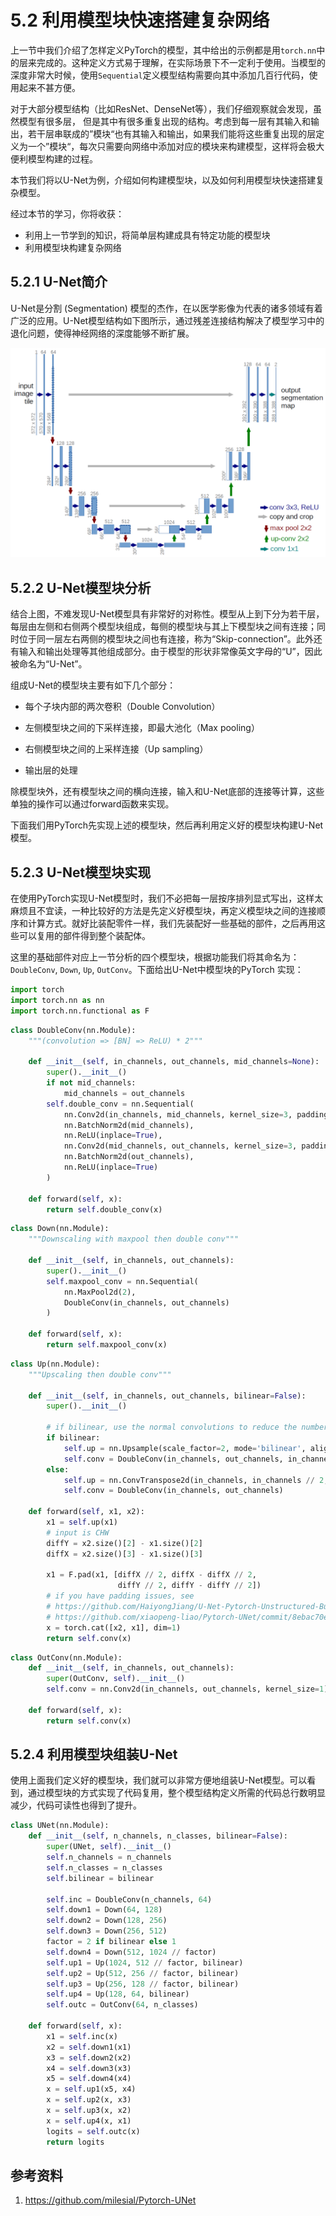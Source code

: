 # 5.2 利用模型块快速搭建复杂网络

上一节中我们介绍了怎样定义PyTorch的模型，其中给出的示例都是用`torch.nn`中的层来完成的。这种定义方式易于理解，在实际场景下不一定利于使用。当模型的深度非常大时候，使用`Sequential`定义模型结构需要向其中添加几百行代码，使用起来不甚方便。

对于大部分模型结构（比如ResNet、DenseNet等），我们仔细观察就会发现，虽然模型有很多层， 但是其中有很多重复出现的结构。考虑到每一层有其输入和输出，若干层串联成的”模块“也有其输入和输出，如果我们能将这些重复出现的层定义为一个”模块“，每次只需要向网络中添加对应的模块来构建模型，这样将会极大便利模型构建的过程。

本节我们将以U-Net为例，介绍如何构建模型块，以及如何利用模型块快速搭建复杂模型。

经过本节的学习，你将收获：

- 利用上一节学到的知识，将简单层构建成具有特定功能的模型块
- 利用模型块构建复杂网络



## 5.2.1 U-Net简介

U-Net是分割 (Segmentation) 模型的杰作，在以医学影像为代表的诸多领域有着广泛的应用。U-Net模型结构如下图所示，通过残差连接结构解决了模型学习中的退化问题，使得神经网络的深度能够不断扩展。

![unet](./figures/5.2.1unet.png)



## 5.2.2 U-Net模型块分析

结合上图，不难发现U-Net模型具有非常好的对称性。模型从上到下分为若干层，每层由左侧和右侧两个模型块组成，每侧的模型块与其上下模型块之间有连接；同时位于同一层左右两侧的模型块之间也有连接，称为“Skip-connection”。此外还有输入和输出处理等其他组成部分。由于模型的形状非常像英文字母的“U”，因此被命名为“U-Net”。

组成U-Net的模型块主要有如下几个部分：

- 每个子块内部的两次卷积（Double Convolution）

- 左侧模型块之间的下采样连接，即最大池化（Max pooling）

- 右侧模型块之间的上采样连接（Up sampling）

- 输出层的处理

除模型块外，还有模型块之间的横向连接，输入和U-Net底部的连接等计算，这些单独的操作可以通过forward函数来实现。

下面我们用PyTorch先实现上述的模型块，然后再利用定义好的模型块构建U-Net模型。



## 5.2.3 U-Net模型块实现

在使用PyTorch实现U-Net模型时，我们不必把每一层按序排列显式写出，这样太麻烦且不宜读，一种比较好的方法是先定义好模型块，再定义模型块之间的连接顺序和计算方式。就好比装配零件一样，我们先装配好一些基础的部件，之后再用这些可以复用的部件得到整个装配体。

这里的基础部件对应上一节分析的四个模型块，根据功能我们将其命名为：`DoubleConv`, `Down`, `Up`, `OutConv`。下面给出U-Net中模型块的PyTorch 实现：

```python
import torch
import torch.nn as nn
import torch.nn.functional as F
```

```python
class DoubleConv(nn.Module):
    """(convolution => [BN] => ReLU) * 2"""

    def __init__(self, in_channels, out_channels, mid_channels=None):
        super().__init__()
        if not mid_channels:
            mid_channels = out_channels
        self.double_conv = nn.Sequential(
            nn.Conv2d(in_channels, mid_channels, kernel_size=3, padding=1, bias=False),
            nn.BatchNorm2d(mid_channels),
            nn.ReLU(inplace=True),
            nn.Conv2d(mid_channels, out_channels, kernel_size=3, padding=1, bias=False),
            nn.BatchNorm2d(out_channels),
            nn.ReLU(inplace=True)
        )

    def forward(self, x):
        return self.double_conv(x)

```

```python
class Down(nn.Module):
    """Downscaling with maxpool then double conv"""

    def __init__(self, in_channels, out_channels):
        super().__init__()
        self.maxpool_conv = nn.Sequential(
            nn.MaxPool2d(2),
            DoubleConv(in_channels, out_channels)
        )

    def forward(self, x):
        return self.maxpool_conv(x)

```

```python
class Up(nn.Module):
    """Upscaling then double conv"""

    def __init__(self, in_channels, out_channels, bilinear=False):
        super().__init__()

        # if bilinear, use the normal convolutions to reduce the number of channels
        if bilinear:
            self.up = nn.Upsample(scale_factor=2, mode='bilinear', align_corners=True)
            self.conv = DoubleConv(in_channels, out_channels, in_channels // 2)
        else:
            self.up = nn.ConvTranspose2d(in_channels, in_channels // 2, kernel_size=2, stride=2)
            self.conv = DoubleConv(in_channels, out_channels)

    def forward(self, x1, x2):
        x1 = self.up(x1)
        # input is CHW
        diffY = x2.size()[2] - x1.size()[2]
        diffX = x2.size()[3] - x1.size()[3]

        x1 = F.pad(x1, [diffX // 2, diffX - diffX // 2,
                        diffY // 2, diffY - diffY // 2])
        # if you have padding issues, see
        # https://github.com/HaiyongJiang/U-Net-Pytorch-Unstructured-Buggy/commit/0e854509c2cea854e247a9c615f175f76fbb2e3a
        # https://github.com/xiaopeng-liao/Pytorch-UNet/commit/8ebac70e633bac59fc22bb5195e513d5832fb3bd
        x = torch.cat([x2, x1], dim=1)
        return self.conv(x)

```

```python
class OutConv(nn.Module):
    def __init__(self, in_channels, out_channels):
        super(OutConv, self).__init__()
        self.conv = nn.Conv2d(in_channels, out_channels, kernel_size=1)

    def forward(self, x):
        return self.conv(x)
```



## 5.2.4 利用模型块组装U-Net

使用上面我们定义好的模型块，我们就可以非常方便地组装U-Net模型。可以看到，通过模型块的方式实现了代码复用，整个模型结构定义所需的代码总行数明显减少，代码可读性也得到了提升。

```python
class UNet(nn.Module):
    def __init__(self, n_channels, n_classes, bilinear=False):
        super(UNet, self).__init__()
        self.n_channels = n_channels
        self.n_classes = n_classes
        self.bilinear = bilinear

        self.inc = DoubleConv(n_channels, 64)
        self.down1 = Down(64, 128)
        self.down2 = Down(128, 256)
        self.down3 = Down(256, 512)
        factor = 2 if bilinear else 1
        self.down4 = Down(512, 1024 // factor)
        self.up1 = Up(1024, 512 // factor, bilinear)
        self.up2 = Up(512, 256 // factor, bilinear)
        self.up3 = Up(256, 128 // factor, bilinear)
        self.up4 = Up(128, 64, bilinear)
        self.outc = OutConv(64, n_classes)

    def forward(self, x):
        x1 = self.inc(x)
        x2 = self.down1(x1)
        x3 = self.down2(x2)
        x4 = self.down3(x3)
        x5 = self.down4(x4)
        x = self.up1(x5, x4)
        x = self.up2(x, x3)
        x = self.up3(x, x2)
        x = self.up4(x, x1)
        logits = self.outc(x)
        return logits
```



## 参考资料

1. https://github.com/milesial/Pytorch-UNet
